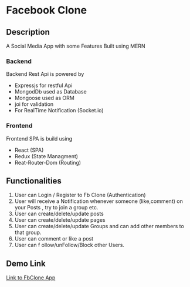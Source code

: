 # Facebook Clone

## Description

A Social Media App with some Features Built using MERN

### Backend

Backend Rest Api is powered by

- Expressjs for restful Api
- MongodDb used as Database
- Mongoose used as ORM
- joi for validation
- For RealTime Notification (Socket.io)

### Frontend

Frontend SPA is build using

- React (SPA)
- Redux (State Managment)
- Reat-Router-Dom (Routing)

## Functionalities

1. User can Login / Register to Fb Clone (Authentication)
2. User will receive a Notification whenever someone (like,comment) on your Posts , try to join a group etc.
3. User can create/delete/update posts
4. User can create/delete/update pages
5. User can create/delete/update Groups and can add other members to that group.
6. User can comment or like a post
7. User can f ollow/unFollow/Block other Users.

## Demo Link

[Link to FbClone App](https://agile-mountain-34206.herokuapp.com/)
